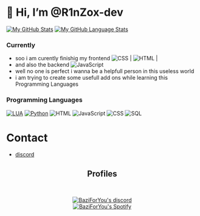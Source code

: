 # 👋 Hi, I’m @R1nZox-dev

[![My GitHub Stats](https://github-readme-stats.vercel.app/api/?username=R1nZox-dev&count_private=true&theme=tokyonight&show_icons=true )](https://github.com/BaziForYou)
[![My GitHub Language Stats](https://github-readme-stats.vercel.app/api/top-langs/?username=R1nZox-dev&langs_count=5&theme=tokyonight&layout=compact)](https://github.com/BaziForYou)

### Currently
- soo i am curently finishig my frontend ![CSS](https://img.shields.io/badge/-CSS-000?&logo=css3&logoColor=007ACC) | ![HTML](https://img.shields.io/badge/-HTML-000?&logo=html5) | 
- and also the backend ![JavaScript](https://img.shields.io/badge/-JavaScript-000?&logo=JavaScript&logoColor=ddc508)
- well no one is perfect i wanna be a helpfull person in this useless world 
- i am trying to create some usefull add ons while learning this Programming Languages

### Programming Languages

[![LUA](https://img.shields.io/badge/-Lua-000?&logo=lua&logoColor=2C2D72)](https://www.lua.org/docs.html)
[![Python](https://img.shields.io/badge/-Python-000?&logo=python&logoColor=f2c6402)](https://docs.python.org/3/)
![HTML](https://img.shields.io/badge/-HTML-000?&logo=html5)
![JavaScript](https://img.shields.io/badge/-JavaScript-000?&logo=JavaScript&logoColor=ddc508)
![CSS](https://img.shields.io/badge/-CSS-000?&logo=css3&logoColor=007ACC)
![SQL](https://img.shields.io/badge/-SQL-000?&logo=MySQL&logoColor=4479A1)


# Contact
- [discord](https://discord.gg/fcX35xvJap)

<h2 align="center">Profiles</h2><br>
  <p align="center">
    <a href="https://discordapp.com/users/871698857493422110" target="_blank">
        <img title="BaziForYou discord" alt="BaziForYou's discord" src="https://discord.c99.nl/widget/theme-3/412324253397155854.png"/>
    </a>
    <br/>
    <a href="https://spotify-github-profile.vercel.app/api/view?uid=1j3t08bcyf1ot8eetmkemqxha&redirect=true" target="_blank">
        <img title="BaziForYou Spotify" alt="BaziForYou's Spotify" src="https://spotify-github-profile.vercel.app/api/view?uid=1j3t08bcyf1ot8eetmkemqxha&cover_image=true&theme=natemoo-re&bar_color=53b14f&bar_color_cover=false"/>
    </a>
</p>

<!---
R1nZox-dev/R1nZox-dev is a ✨ special ✨ repository because its `README.md` (this file) appears on your GitHub profile.
You can click the Preview link to take a look at your changes.
--->
